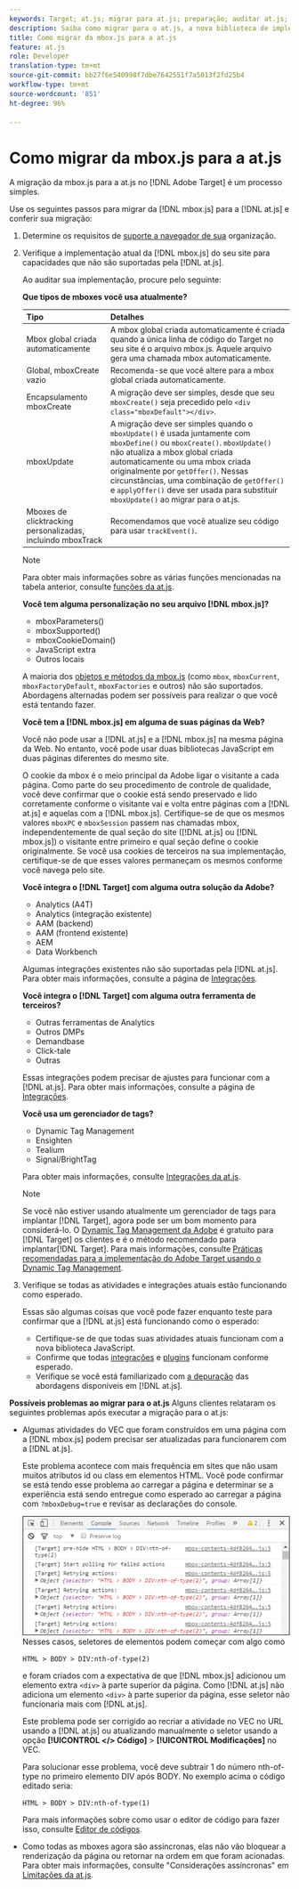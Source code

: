 ```yaml
---
keywords: Target; at.js; migrar para at.js; preparação; auditar at.js; integrar at.js
description: Saiba como migrar para o at.js, a nova biblioteca de implementação para a Adobe Target projetada para implementações típicas da Web e Aplicativos de página única (SPA).
title: Como migrar da mbox.js para a at.js
feature: at.js
role: Developer
translation-type: tm+mt
source-git-commit: bb27f6e540998f7dbe7642551f7a5013f2fd25b4
workflow-type: tm+mt
source-wordcount: '851'
ht-degree: 96%

---
```



# Como migrar da mbox.js para a at.js

A migração da mbox.js para a at.js no [!DNL Adobe Target] é um processo simples.

Use os seguintes passos para migrar da [!DNL mbox.js] para a [!DNL at.js] e conferir sua migração:

1. Determine os requisitos de [suporte a navegador de sua](/help/c-implementing-target/c-considerations-before-you-implement-target/supported-browsers.md#reference_01B4BF99E7D545A7998773202A2F6100) organização.
1. Verifique a implementação atual da [!DNL mbox.js] do seu site para capacidades que não são suportadas pela [!DNL at.js].

   Ao auditar sua implementação, procure pelo seguinte:

   **Que tipos de mboxes você usa atualmente?**

   | Tipo | Detalhes |
   |--- |--- |
   | Mbox global criada automaticamente | A mbox global criada automaticamente é criada quando a única linha de código do Target no seu site é o arquivo mbox.js. Aquele arquivo gera uma chamada mbox automaticamente. |
   | Global, mboxCreate vazio | Recomenda-se que você altere para a mbox global criada automaticamente. |
   | Encapsulamento mboxCreate | A migração deve ser simples, desde que seu `mboxCreate()` seja precedido pelo `<div class="mboxDefault"></div>`. |
   | mboxUpdate | A migração deve ser simples quando o  `mboxUpdate()` é usada juntamente com `mboxDefine()` ou `mboxCreate()`. `mboxUpdate()` não atualiza a mbox global criada automaticamente ou uma mbox criada originalmente por `getOffer()`. Nessas circunstâncias, uma combinação de `getOffer()` e `applyOffer()` deve ser usada para substituir `mboxUpdate()` ao migrar para o at.js. |
   | Mboxes de clicktracking personalizadas, incluindo mboxTrack | Recomendamos que você atualize seu código para usar  `trackEvent()`. |

   >[!NOTE]
   >
   >Para obter mais informações sobre as várias funções mencionadas na tabela anterior, consulte [funções da at.js](/help/c-implementing-target/c-implementing-target-for-client-side-web/cmp-atjs-functions.md).

   **Você tem alguma personalização no seu arquivo [!DNL mbox.js]?**

   * mboxParameters()
   * mboxSupported()
   * mboxCookieDomain()
   * JavaScript extra
   * Outros locais

   A maioria dos [objetos e métodos da mbox.js](/help/c-target/c-visitor-profile/variables-profiles-parameters-methods.md#section_8C78059D15D9452F95636A5640188537) (como `mbox`, `mboxCurrent`, `mboxFactoryDefault`, `mboxFactories` e outros) não são suportados. Abordagens alternadas podem ser possíveis para realizar o que você está tentando fazer.

   **Você tem a [!DNL mbox.js] em alguma de suas páginas da Web?**

   Você não pode usar a [!DNL at.js] e a [!DNL mbox.js] na mesma página da Web. No entanto, você pode usar duas bibliotecas JavaScript em duas páginas diferentes do mesmo site.

   O cookie da mbox é o meio principal da Adobe ligar o visitante a cada página. Como parte do seu procedimento de controle de qualidade, você deve confirmar que o cookie está sendo preservado e lido corretamente conforme o visitante vai e volta entre páginas com a [!DNL at.js] e aquelas com a [!DNL mbox.js]. Certifique-se de que os mesmos valores `mboxPC` e `mboxSession` passem nas chamadas mbox, independentemente de qual seção do site ([!DNL at.js] ou [!DNL mbox.js]) o visitante entre primeiro e qual seção define o cookie originalmente. Se você usa cookies de terceiros na sua implementação, certifique-se de que esses valores permaneçam os mesmos conforme você navega pelo site.

   **Você integra o [!DNL Target] com alguma outra solução da Adobe?**

   * Analytics (A4T)
   * Analytics (integração existente)
   * AAM (backend)
   * AAM (frontend existente)
   * AEM
   * Data Workbench

   Algumas integrações existentes não são suportadas pela [!DNL at.js]. Para obter mais informações, consulte a página de [Integrações](/help/c-implementing-target/c-implementing-target-for-client-side-web/c-how-atjs-works/target-atjs-integrations.md#concept_C100BC4F073C4B57A608B309D0157B39).

   **Você integra o [!DNL Target] com alguma outra ferramenta de terceiros?**

   * Outras ferramentas de Analytics
   * Outros DMPs
   * Demandbase
   * Click-tale
   * Outras

   Essas integrações podem precisar de ajustes para funcionar com a [!DNL at.js]. Para obter mais informações, consulte a página de [Integrações](/help/c-implementing-target/c-implementing-target-for-client-side-web/c-how-atjs-works/target-atjs-integrations.md#concept_C100BC4F073C4B57A608B309D0157B39).

   **Você usa um gerenciador de tags?**

   * Dynamic Tag Management
   * Ensighten
   * Tealium
   * Signal/BrightTag

   Para obter mais informações, consulte [Integrações da at.js](/help/c-implementing-target/c-implementing-target-for-client-side-web/c-how-atjs-works/target-atjs-integrations.md#concept_C100BC4F073C4B57A608B309D0157B39).

   >[!NOTE]
   >
   >Se você não estiver usando atualmente um gerenciador de tags para implantar [!DNL Target], agora pode ser um bom momento para considerá-lo. O [Dynamic Tag Management da Adobe](https://dtm.adobe.com) é gratuito para [!DNL Target] os clientes e é o método recomendado para implantar[!DNL Target]. Para mais informações, consulte [Práticas recomendadas para a implementação do Adobe Target usando o Dynamic Tag Management](https://experienceleague.adobe.com/docs/dtm/implementing/overview.html).

1. Verifique se todas as atividades e integrações atuais estão funcionando como esperado.

   Essas são algumas coisas que você pode fazer enquanto teste para confirmar que a [!DNL at.js] está funcionando como o esperado:

   * Certifique-se de que todas suas atividades atuais funcionam com a nova biblioteca JavaScript.
   * Confirme que todas  [integrações](/help/c-implementing-target/c-implementing-target-for-client-side-web/c-how-atjs-works/target-atjs-integrations.md#concept_C100BC4F073C4B57A608B309D0157B39) e [plugins](/help/c-implementing-target/c-implementing-target-for-client-side-web/t-mbox-download/c-target-atjs-implementation/target-atjs-plugins.md#concept_F5D4C0A4DACF41409CC42FDD93B13FAF) funcionam conforme esperado.
   * Verifique se você está familiarizado com [a depuração](/help/c-implementing-target/c-implementing-target-for-client-side-web/c-target-debugging-atjs/target-debugging-atjs.md#concept_CAE591DA8C404C22917584ECD4F7494F) das abordagens disponíveis em [!DNL at.js].

**Possíveis problemas ao migrar para o at.js** Alguns clientes relataram os seguintes problemas após executar a migração para o at.js:

* Algumas atividades do VEC que foram construídos em uma página com a [!DNL mbox.js] podem precisar ser atualizadas para funcionarem com a [!DNL at.js].

   Este problema acontece com mais frequência em sites que não usam muitos atributos id ou class em elementos HTML. Você pode confirmar se está tendo esse problema ao carregar a página e determinar se a experiência está sendo entregue como esperado ao carregar a página com `?mboxDebug=true` e revisar as declarações do console.

   ![](assets/mboxdebug.png)
Nesses casos, seletores de elementos podem começar com algo como

   ```
   HTML > BODY > DIV:nth-of-type(2)
   ```

   e foram criados com a expectativa de que [!DNL mbox.js] adicionou um elemento extra `<div>` à parte superior da página. Como [!DNL at.js] não adiciona um elemento `<div>` à parte superior da página, esse seletor não funcionaria mais com [!DNL at.js].

   Este problema pode ser corrigido ao recriar a atividade no VEC no URL usando a [!DNL at.js] ou atualizando manualmente o seletor usando a opção **[!UICONTROL &lt;/> Código]** > **[!UICONTROL Modificações]** no VEC.

   Para solucionar esse problema, você deve subtrair 1 do número nth-of-type no primeiro elemento DIV após BODY. No exemplo acima o código editado seria:

   ```
   HTML > BODY > DIV:nth-of-type(1)
   ```

   Para mais informações sobre como usar o editor de código para fazer isso, consulte  [Editor de códigos](/help/c-experiences/c-visual-experience-composer/c-vec-code-editor/vec-code-editor.md#concept_B3A6E9EE3A60406DB640E205EA1745B5).

* Como todas as mboxes agora são assíncronas, elas não vão bloquear a renderização da página ou retornar na ordem em que foram acionadas. Para obter mais informações, consulte &quot;Considerações assíncronas&quot; em  [Limitações da at.js](/help/c-implementing-target/c-implementing-target-for-client-side-web/t-mbox-download/c-target-atjs-implementation/target-atjs-limitations.md#concept_FA99E4D6EC274552BF45E01AFB76CCAE).
